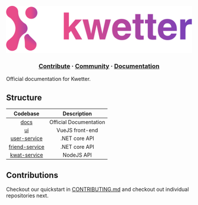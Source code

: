![logo](./assets/logo_full.png)


<h3 align="center">
  <a href="https://github.com/benawad/dogehouse/blob/staging/CONTRIBUTING.md">Contribute</a>
  <span> · </span>
  <a href="https://discord.gg/82HzQCJCDg">Community</a>
  <span> · </span>
  <a href="./docs/README.MD">Documentation</a>
</h3>

Official documentation for Kwetter.

## Structure
| Codebase                                                      |      Description          | 
| :-----------------------------------------------------------: | :-----------------------: | 
| [docs](https://github.com/kwetterr/docs)                      | Official Documentation    |
| [ui](https://github.com/kwetterr/ui)                          | VueJS front-end           |
| [user-service](https://github.com/kwetterr/user-service)      | .NET core API             |
| [friend-service](https://github.com/kwetterr/friend-service)  | .NET core API             |
| [kwat-service](https://github.com/kwetterr/kwat-service)      | NodeJS API                |

## Contributions
Checkout our quickstart in [CONTRIBUTING.md](CONTRIBUTING.md) and checkout out individual repositories next.